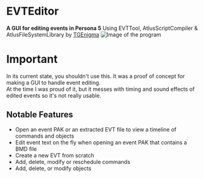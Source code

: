 # EVTEditor
**A GUI for editing events in Persona 5**
Using EVTTool, AtlusScriptCompiler & AtlusFileSystemLibrary by [TGEnigma](https://github.com/TGEnigma/)
![Image of the program](https://i.imgur.com/9TW9hsq.png)
# Important
In its current state, you shouldn't use this. It was a proof of concept for making a GUI to handle event editing.  
At the time I was proud of it, but it messes with timing and sound effects of edited events so it's not really usable.
## Notable Features
- Open an event PAK or an extracted EVT file to view a timeline of commands and objects
- Edit event text on the fly when opening an event PAK that contains a BMD file
- Create a new EVT from scratch
- Add, delete, modify or reschedule commands
- Add, delete, or modify objects
